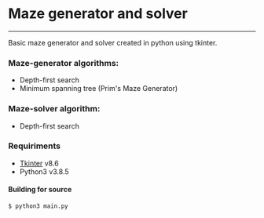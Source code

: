 # Maze generator and solver
---
Basic maze generator and solver created in python using tkinter.
### Maze-generator algorithms:
  - Depth-first search
  - Minimum spanning tree (Prim's Maze Generator)

### Maze-solver algorithm:
  - Depth-first search

### Requiriments

- [Tkinter](https://docs.python.org/3/library/tkinter.html) v8.6
- Python3 v3.8.5

#### Building for source
```sh
$ python3 main.py
```

